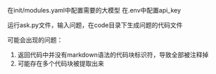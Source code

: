在init/modules.yaml中配置需要的大模型
在.env中配置api_key

运行ask.py文件，输入问题，在code目录下生成问题的代码文件

可能会出现的问题：
1. 返回代码中并没有markdown语法的代码块标识符，导致全部被注释掉
2. 可能存在多个代码块被提取出来